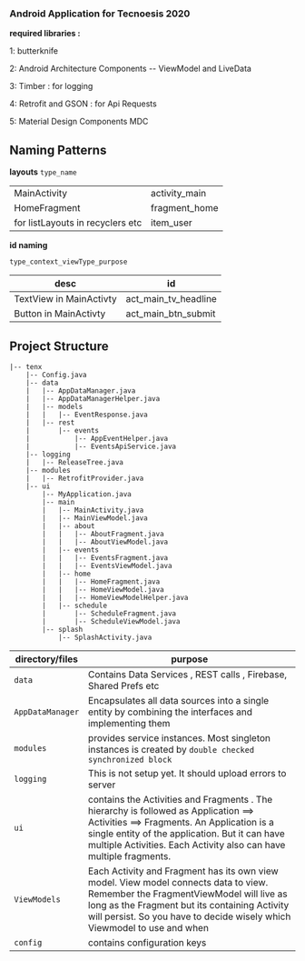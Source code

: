 ### Android Application for Tecnoesis 2020

**required libraries :** 

1: butterknife

2: Android Architecture Components -- ViewModel and LiveData

3: Timber : for logging

4: Retrofit and GSON : for Api Requests

5: Material Design Components MDC


## Naming Patterns

**layouts**
`type_name`




|||
|--|--|
|MainActivity|activity_main|
|HomeFragment|fragment_home|
|for listLayouts in recyclers etc|item_user|

**id naming**

    type_context_viewType_purpose

|desc|id|
|-|-|
|TextView in MainActivty|act_main_tv_headline|
|Button in MainActivty|act_main_btn_submit|




## Project Structure



    |-- tenx
        |-- Config.java
        |-- data
        |   |-- AppDataManager.java
        |   |-- AppDataManagerHelper.java
        |   |-- models
        |   |   |-- EventResponse.java
        |   |-- rest
        |       |-- events
        |           |-- AppEventHelper.java
        |           |-- EventsApiService.java
        |-- logging
        |   |-- ReleaseTree.java
        |-- modules
        |   |-- RetrofitProvider.java
        |-- ui
            |-- MyApplication.java
            |-- main
            |   |-- MainActivity.java
            |   |-- MainViewModel.java
            |   |-- about
            |   |   |-- AboutFragment.java
            |   |   |-- AboutViewModel.java
            |   |-- events
            |   |   |-- EventsFragment.java
            |   |   |-- EventsViewModel.java
            |   |-- home
            |   |   |-- HomeFragment.java
            |   |   |-- HomeViewModel.java
            |   |   |-- HomeViewModelHelper.java
            |   |-- schedule
            |       |-- ScheduleFragment.java
            |       |-- ScheduleViewModel.java
            |-- splash
                |-- SplashActivity.java



| directory/files |purpose  |
|--|--|
|  `data`| Contains Data Services , REST calls , Firebase, Shared Prefs etc  |
|`AppDataManager`|Encapsulates all data sources into a single entity by combining the interfaces and implementing them|
|`modules`|provides service instances. Most singleton instances is created by `double checked synchronized block`|
|`logging`|This is not setup yet. It should upload errors to server|
|`ui`|contains the Activities and Fragments . The hierarchy is followed as Application ==> Activities ==> Fragments. An Application is a single entity of the application. But it can have multiple Activities. Each Activity also can have multiple fragments.|
|`ViewModels`|Each Activity and Fragment has its own view model. View model connects data to view. Remember the FragmentViewModel will live as long as the Fragment but its containing Activity will persist. So you have to decide wisely which Viewmodel to use and when|
|`config`|contains configuration keys|
